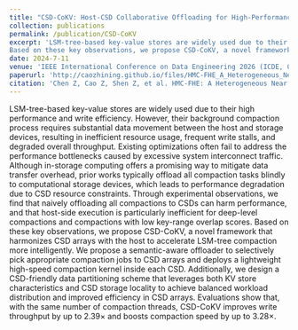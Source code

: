 ```yaml
---
title: "CSD-CoKV: Host-CSD Collaborative Offloading for High-Performance LSM-tree based KV Stores"
collection: publications
permalink: /publication/CSD-CoKV
excerpt: 'LSM-tree-based key-value stores are widely used due to their high performance and write efficiency. However, their background compaction process requires substantial data movement between the host and storage devices, resulting in inefficient resource usage, frequent write stalls, and degraded overall throughput. Existing optimizations often fail to address the performance bottlenecks caused by excessive system interconnect traffic. Although in-storage computing offers a promising way to mitigate data transfer overhead, prior works typically offload all compaction tasks blindly to computational storage devices, which leads to performance degradation due to CSD resource constraints. Through experimental observations, we find that naively offloading all compactions to CSDs can harm performance, and that host-side execution is particularly inefficient for deep-level compactions and compactions with low key-range overlap scores.
Based on these key observations, we propose CSD-CoKV, a novel framework that harmonizes CSD arrays with the host to accelerate LSM-tree compaction more intelligently. We propose a semantic-aware offloader to selectively pick appropriate compaction jobs to CSD arrays and deploys a lightweight high-speed compaction kernel inside each CSD. Additionally, we design a CSD-friendly data partitioning scheme that leverages both KV store characteristics and CSD storage locality to achieve balanced workload distribution and improved efficiency in CSD arrays. Evaluations show that, with the same number of compaction threads, CSD-CoKV improves write throughput by up to 2.39$\times$ and boosts compaction speed by up to 3.28$\times$.'
date: 2024-7-11
venue: 'IEEE International Conference on Data Engineering 2026 (ICDE, CCF-A)'
paperurl: 'http://caozhining.github.io/files/HMC-FHE_A_Heterogeneous_Near_Data_Processing_Framework_for_Homomorphic_Encryption.pdf'
citation: 'Chen Z, Cao Z, Shen Z, et al. HMC-FHE: A Heterogeneous Near Data Processing Framework for Homomorphic Encryption[J]. IEEE Transactions on Computer-Aided Design of Integrated Circuits and Systems, 2024, 43(11): 3551-3563.'
---
```


LSM-tree-based key-value stores are widely used due to their high performance and write efficiency. However, their background compaction process requires substantial data movement between the host and storage devices, resulting in inefficient resource usage, frequent write stalls, and degraded overall throughput. Existing optimizations often fail to address the performance bottlenecks caused by excessive system interconnect traffic. Although in-storage computing offers a promising way to mitigate data transfer overhead, prior works typically offload all compaction tasks blindly to computational storage devices, which leads to performance degradation due to CSD resource constraints. Through experimental observations, we find that naively offloading all compactions to CSDs can harm performance, and that host-side execution is particularly inefficient for deep-level compactions and compactions with low key-range overlap scores.
Based on these key observations, we propose CSD-CoKV, a novel framework that harmonizes CSD arrays with the host to accelerate LSM-tree compaction more intelligently. We propose a semantic-aware offloader to selectively pick appropriate compaction jobs to CSD arrays and deploys a lightweight high-speed compaction kernel inside each CSD. Additionally, we design a CSD-friendly data partitioning scheme that leverages both KV store characteristics and CSD storage locality to achieve balanced workload distribution and improved efficiency in CSD arrays. Evaluations show that, with the same number of compaction threads, CSD-CoKV improves write throughput by up to 2.39$\times$ and boosts compaction speed by up to 3.28$\times$.